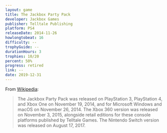 ```yaml
---
layout: game
title: The Jackbox Party Pack
developer: Jackbox Games
publisher: Telltale Publishing
platform: PS4
releaseDate: 2014-11-26
howlongtobeat: 16
difficulty: --
trophyGuide: --
durationHours: 3
trophies: 10/20
percent: 50%
progress: retired
link: --
date: 2019-12-31
---
```


From [Wikipedia](https://en.wikipedia.org/wiki/The_Jackbox_Party_Pack#The_Jackbox_Party_Pack_(2014)):

> The Jackbox Party Pack was released on PlayStation 3, PlayStation 4, and Xbox One on November 19, 2014, and for Microsoft Windows and macOS on November 26, 2014. The Xbox 360 version was released on November 3, 2015, alongside retail editions for these console platforms published by Telltale Games. The Nintendo Switch version was released on August 17, 2017.
